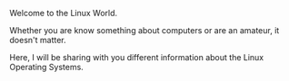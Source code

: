 Welcome to the Linux World.

Whether you are know something about computers or are an amateur, it doesn't matter.

Here, I will be sharing with you different information about the Linux Operating Systems.

